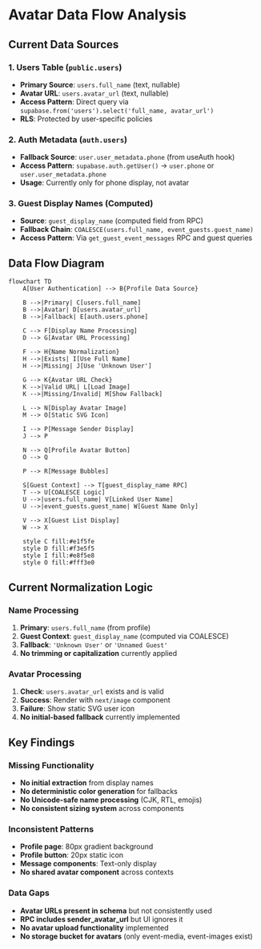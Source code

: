 # Avatar Data Flow Analysis

## Current Data Sources

### 1. Users Table (`public.users`)
- **Primary Source**: `users.full_name` (text, nullable)
- **Avatar URL**: `users.avatar_url` (text, nullable)
- **Access Pattern**: Direct query via `supabase.from('users').select('full_name, avatar_url')`
- **RLS**: Protected by user-specific policies

### 2. Auth Metadata (`auth.users`)
- **Fallback Source**: `user.user_metadata.phone` (from useAuth hook)
- **Access Pattern**: `supabase.auth.getUser()` → `user.phone` or `user.user_metadata.phone`
- **Usage**: Currently only for phone display, not avatar

### 3. Guest Display Names (Computed)
- **Source**: `guest_display_name` (computed field from RPC)
- **Fallback Chain**: `COALESCE(users.full_name, event_guests.guest_name)`
- **Access Pattern**: Via `get_guest_event_messages` RPC and guest queries

## Data Flow Diagram

```mermaid
flowchart TD
    A[User Authentication] --> B{Profile Data Source}
    
    B -->|Primary| C[users.full_name]
    B -->|Avatar| D[users.avatar_url]
    B -->|Fallback| E[auth.users.phone]
    
    C --> F[Display Name Processing]
    D --> G[Avatar URL Processing]
    
    F --> H{Name Normalization}
    H -->|Exists| I[Use Full Name]
    H -->|Missing| J[Use 'Unknown User']
    
    G --> K{Avatar URL Check}
    K -->|Valid URL| L[Load Image]
    K -->|Missing/Invalid| M[Show Fallback]
    
    L --> N[Display Avatar Image]
    M --> O[Static SVG Icon]
    
    I --> P[Message Sender Display]
    J --> P
    
    N --> Q[Profile Avatar Button]
    O --> Q
    
    P --> R[Message Bubbles]
    
    S[Guest Context] --> T[guest_display_name RPC]
    T --> U[COALESCE Logic]
    U -->|users.full_name| V[Linked User Name]
    U -->|event_guests.guest_name| W[Guest Name Only]
    
    V --> X[Guest List Display]
    W --> X
    
    style C fill:#e1f5fe
    style D fill:#f3e5f5
    style I fill:#e8f5e8
    style O fill:#fff3e0
```

## Current Normalization Logic

### Name Processing
1. **Primary**: `users.full_name` (from profile)
2. **Guest Context**: `guest_display_name` (computed via COALESCE)
3. **Fallback**: `'Unknown User'` or `'Unnamed Guest'`
4. **No trimming or capitalization** currently applied

### Avatar Processing
1. **Check**: `users.avatar_url` exists and is valid
2. **Success**: Render with `next/image` component
3. **Failure**: Show static SVG user icon
4. **No initial-based fallback** currently implemented

## Key Findings

### Missing Functionality
- **No initial extraction** from display names
- **No deterministic color generation** for fallbacks
- **No Unicode-safe name processing** (CJK, RTL, emojis)
- **No consistent sizing system** across components

### Inconsistent Patterns
- **Profile page**: 80px gradient background
- **Profile button**: 20px static icon
- **Message components**: Text-only display
- **No shared avatar component** across contexts

### Data Gaps
- **Avatar URLs present in schema** but not consistently used
- **RPC includes sender_avatar_url** but UI ignores it
- **No avatar upload functionality** implemented
- **No storage bucket for avatars** (only event-media, event-images exist)
